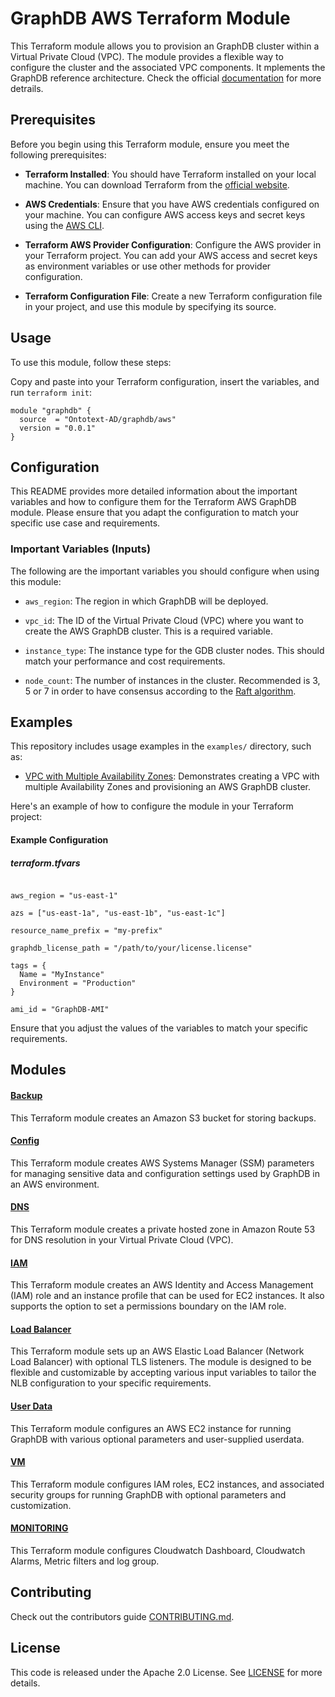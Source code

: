 # GraphDB AWS Terraform Module

This Terraform module allows you to provision an GraphDB cluster within a Virtual Private Cloud (VPC). The module provides a flexible way to configure the cluster and the associated VPC components. It mplements the GraphDB reference architecture. Check the official [documentation](https://graphdb.ontotext.com/documentation/10.4/aws-deployment.html) for more detrails.
## Prerequisites

Before you begin using this Terraform module, ensure you meet the following prerequisites:

- **Terraform Installed**: You should have Terraform installed on your local machine. You can download Terraform from the [official website](https://www.terraform.io/downloads.html).

- **AWS Credentials**: Ensure that you have AWS credentials configured on your machine. You can configure AWS access keys and secret keys using the [AWS CLI](https://aws.amazon.com/cli/).

- **Terraform AWS Provider Configuration**: Configure the AWS provider in your Terraform project. You can add your AWS access and secret keys as environment variables or use other methods for provider configuration.

- **Terraform Configuration File**: Create a new Terraform configuration file in your project, and use this module by specifying its source.

## Usage

To use this module, follow these steps:

Copy and paste into your Terraform configuration, insert the variables, and run ``terraform init``:

```hcl
module "graphdb" {
  source  = "Ontotext-AD/graphdb/aws"
  version = "0.0.1"
}
```

## Configuration

This README provides more detailed information about the important variables and how to configure them for the Terraform AWS GraphDB module. Please ensure that you adapt the configuration to match your specific use case and requirements.

### Important Variables (Inputs)

The following are the important variables you should configure when using this module:

- `aws_region`: The region in which GraphDB will be deployed.

- `vpc_id`: The ID of the Virtual Private Cloud (VPC) where you want to create the AWS GraphDB cluster. This is a required variable.

- `instance_type`: The instance type for the GDB cluster nodes. This should match your performance and cost requirements.

- `node_count`: The number of instances in the cluster. Recommended is 3, 5 or 7 in order to have consensus according to the [Raft algorithm](https://raft.github.io/).



## Examples

This repository includes usage examples in the `examples/` directory, such as:

- [VPC with Multiple Availability Zones](./examples/vpc-with-multiple-az): Demonstrates creating a VPC with multiple Availability Zones and provisioning an AWS GraphDB cluster.

Here's an example of how to configure the module in your Terraform project:

#### Example Configuration

##### terraform.tfvars
```hcl

aws_region = "us-east-1"

azs = ["us-east-1a", "us-east-1b", "us-east-1c"]

resource_name_prefix = "my-prefix"

graphdb_license_path = "/path/to/your/license.license"

tags = {
  Name = "MyInstance"
  Environment = "Production"
}

ami_id = "GraphDB-AMI"
```

Ensure that you adjust the values of the variables to match your specific requirements.

## Modules

#### [Backup](modules/backup/README.md)
This Terraform module creates an Amazon S3 bucket for storing backups.

#### [Config](modules/config/README.md)
This Terraform module creates AWS Systems Manager (SSM) parameters for managing sensitive data and configuration settings used by GraphDB in an AWS environment.

#### [DNS](modules/dns/README.md)
This Terraform module creates a private hosted zone in Amazon Route 53 for DNS resolution in your Virtual Private Cloud (VPC).

#### [IAM](modules/iam/README.md)
This Terraform module creates an AWS Identity and Access Management (IAM) role and an instance profile that can be used for EC2 instances. It also supports the option to set a permissions boundary on the IAM role.

#### [Load Balancer](modules/load_balancer/README.md)
This Terraform module sets up an AWS Elastic Load Balancer (Network Load Balancer) with optional TLS listeners. The module is designed to be flexible and customizable by accepting various input variables to tailor the NLB configuration to your specific requirements.

#### [User Data](modules/user_data/README.md)
This Terraform module configures an AWS EC2 instance for running GraphDB with various optional parameters and user-supplied userdata.

#### [VM](modules/vm/README.md)
This Terraform module configures IAM roles, EC2 instances, and associated security groups for running GraphDB with optional parameters and customization.

#### [MONITORING](modules/monitoring/README.md)
This Terraform module configures Cloudwatch Dashboard, Cloudwatch Alarms, Metric filters and log group.

## Contributing
Check out the contributors guide [CONTRIBUTING.md](CONTRIBUTING.md).

## License

This code is released under the Apache 2.0 License. See [LICENSE](LICENSE) for more details.
